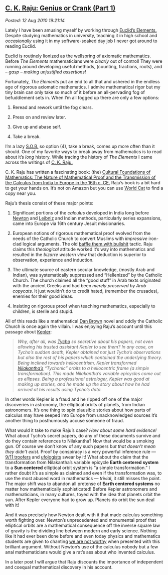  
[C. K. Raju: Genius or Crank (Part 1)](https://bakerjd99.wordpress.com/2010/08/12/c-k-raju-genius-or-crank-part-1/)
------------------------------------------------------------------------------------------------------------------

*Posted: 12 Aug 2010 19:21:14*

Lately I have been amusing myself by working through [Euclid’s
Elements.](https://www.amazon.com/Euclids-Elements-T-L-Heath-Translation/dp/1888009195/ref=pd\_sim\_b\_4)
Despite studying mathematics in university, teaching it in high school
and *occasionally* using it in my software-soaked day job I never got
around to reading Euclid.

Euclid is routinely lionized as the wellspring of axiomatic mathematics.
Before *The Elements* mathematicians were *clearly* out of control! They
were running around developing useful methods, (counting, fractions,
roots), and *– gasp – making unjustified assertions!*

Fortunately, *The Elements* put an end to all that and ushered in the
endless age of rigorous axiomatic mathematics. I admire mathematical
rigor but my tiny brain can only take so much of it before an
all-pervading fog of befuddlement sets in. When I’m all fogged up there
are only a few options:

1.  Reread and rework until the fog clears.

2.  Press on and review later.

3.  Give up and abase self.

4.  Take a break.

I’m a lazy
[S.O.B.](https://www.urbandictionary.com/define.php?term=S.O.B.) so
option (4), take a break, comes up more often than it should. One of my
favorite ways to break away from mathematics is to read about it’s
*long* history. While tracing the history of *The Elements* I came
across the writings of [C. K. Raju.](https://ckraju.net/index.html)

C. K. Raju has written a fascinating book: (the) [Cultural Foundations
of Mathematics: The Nature of Mathematical Proof and the Transmission of
the Calculus from India to Europe in the 16th c.
CE.](https://books.google.com/books?id=jza\_cNJM6fAC\&pg=PA379\&lpg=PA379\&dq=C.+K.+Raju+Criticism\&source=bl\&ots=HEEAXlWhtW\&sig=7n3w6VnpLlYx2rQIMq7Lsa9uOcc\&hl=en\&ei=YY9hTNCvFMKBlAfdmcmLCw\&sa=X\&oi=book\_result\&ct=result\&resnum=5\&ved=0CCQQ6AEwBA#v=onepage\&q\&f=false)
Raju’s book is a bit hard to get your hands on. It’s not on Amazon but
you can use [World Cat](https://www.worldcat.org/) to find a copy near
you.

Raju’s thesis consist of these major points:

1.  Significant portions of the *calculus* developed in India long
    before [Newton](https://en.wikipedia.org/wiki/Isaac\_Newton) and
    [Leibniz](https://en.wikipedia.org/wiki/Gottfried\_Leibniz) and
    Indian methods, particularly series expansions, came into Europe via
    16th century Jesuit missionaries.

2.  European notions of rigorous mathematical proof evolved from the
    needs of the Catholic Church to convert Muslims with *impressive*
    iron-clad logical arguments. The old [baffle them with
    bullshit](https://writing2.richmond.edu/training/383/383restricted/bullshit.pdf)
    tactic. Raju claims this *theological* attitude worked it’s way into
    mathematics and resulted in the *bizarre western view* that
    deduction is superior to observation, experience and induction.

3.  The ultimate source of eastern secular knowledge, (mostly Arab and
    Indian), was systematically suppressed and “Hellenized” by the
    Catholic Church. The church claimed all the “good stuff” in Arab
    texts originated with the ancient Greeks and had been *merely
    preserved by Arab copycats.* It just wouldn’t do to credit hated,
    (remember the crusades), enemies for their good ideas.

4.  Insisting on rigorous proof when teaching mathematics, especially to
    children, is sterile and stupid.

All of this reads like a mathematical [Dan
Brown](https://www.danbrown.com/#/home) novel and oddly the Catholic
Church is once again the villain. I was enjoying Raju’s account until
this passage about
[Kepler](https://en.wikipedia.org/wiki/Johannes\_Kepler):

> *Why, after all, was
> [Tycho](https://en.wikipedia.org/wiki/Tycho\_Brahe) so secretive about
> his papers, not even allowing his trusted assistant Kepler to see
> them? In any case, on Tycho’s sudden death, Kepler obtained not just
> Tycho’s observations but also the rest of his papers which contained
> the underlying theory. Being inclined towards heliocentrism, Kepler
> transformed
> [Nilakantha’s](https://en.wikipedia.org/wiki/Nilakantha\_Somayaji)
> “Tychonic” orbits to a heliocentric frame (a simple transformation).
> This made Nilakantha’s variable epicycles come out as ellipses. Being
> a professional astrologer, Kepler was good at making up stories, and
> he made up the story about how he had arrived at his results using
> Tycho’s data.*

In other words Kepler is a fraud and he ripped off one of the major
discoveries in astronomy, the elliptical orbits of planets, from Indian
astronomers. It’s one thing to spin plausible stories about how parts of
calculus may have seeped into Europe from unacknowledged sources it’s
another thing to posthumously accuse someone of fraud.

What would it take to make Raju’s case? *How about some hard evidence!*
What about Tycho’s secret papers, do any of these documents survive and
do they contain references to Nilakantha? Now that would be a smoking
gun. Of course we don’t know of any such papers *but that doesn’t mean
they didn’t exist.* Proof by conspiracy is a very powerful inference
rule — [9/11
troofers](https://www.urbandictionary.com/define.php?term=troofer) and
[ufologists](https://mw4.m-w.com/dictionary/ufologist) swear by it! What
about the claim that the transformation from Nilakantha’s variable
epicycle **Earth centered system** to a **Sun centered** elliptical
orbit system is “a simple transformation.” I rather doubt it’s as simple
as claimed and even if the transformation was, to use the most abused
word in mathematics — *trivial*, it still misses the point. The major
shift was to abandon all pretense of **Earth centered systems** no
matter how mathematically sophisticated! Before Kepler astronomers and
mathematicians, in many cultures, toyed with the idea that planets orbit
the sun. After Kepler everyone had to grow up. Planets do orbit the sun
deal with it!

And it was precisely how Newton dealt with it that made calculus
something worth fighting over. Newton’s unprecedented and monumental
proof that elliptical orbits are a mathematical consequence off the
inverse square law of gravity is the dividing line between modern and
early science. Nothing like it had ever been done before and even today
physics and mathematics students are given to chanting [we are not
worthy](https://www.youtube.com/watch?v=-FucbvoFFy0) when presented with
this brilliant argument. Without Newton’s use of the calculus nobody but
a few anal mathematicians would give a rat’s ass about who invented
calculus.

In a later post I will argue that Raju discounts the importance of
independent and coequal mathematical discovery in his account.
